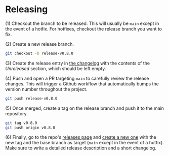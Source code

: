 # Releasing

(1) Checkout the branch to be released. This will usually be `main` except in the event of a hotfix. For hotfixes, checkout the release branch you want to fix.

(2) Create a new release branch.

```sh
git checkout -b release-v0.8.0
```

(3) Create the release entry in [the changelog](CHANGELOG.md) with the contents of the _Unreleased_ section, which should be left empty.

(4) Push and open a PR targeting `main` to carefully review the release changes. This will trigger a Github workflow that automatically bumps the version number throughout the project.

```sh
git push release-v0.8.0
```

(5) Once merged, create a tag on the release branch and push it to the main repository.

```sh
git tag v0.8.0
git push origin v0.8.0
```

(6) Finally, go to the repo's [releases page](https://github.com/OpenZeppelin/cairo-contracts/releases/) and [create a new one](https://github.com/OpenZeppelin/cairo-contracts/releases/new) with the new tag and the base branch as target (`main` except in the event of a hotfix).
Make sure to write a detailed release description and a short changelog.
